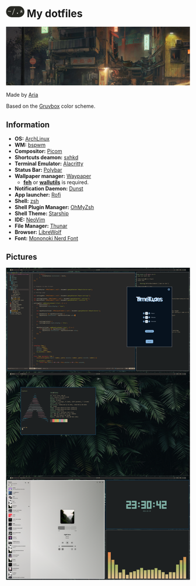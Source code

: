 # <img src="img/logo.png" width="50px" height="30px" style="border-radius: 20px;"> My dotfiles

![](img/banner.png)

Made by [Aria](https://github.com/lxbx44/)

Based on the [Gruvbox](https://github.com/morhetz/gruvbox) color scheme.

## Information

- **OS:** [ArchLinux](https://archlinux.org/)
- **WM:** [bspwm](https://github.com/baskerville/bspwm)
- **Compositor:** [Picom](https://github.com/yshui/pwmicom)
- **Shortcuts deamon:** [sxhkd](https://github.com/baskerville/sxhkd)
- **Terminal Emulator:** [Alacritty](https://alacritty.org/)
- **Status Bar:** [Polybar](https://github.com/polybar/polybar)
- **Wallpaper manager:** [Waypaper](https://github.com/anufrievroman/waypaper)
    - [**feh**](https://github.com/derf/feh) or [**wallutils**](https://github.com/xyproto/wallutils) is required.
- **Notification Daemon:** [Dunst](https://github.com/dunst-project/dunst)
- **App launcher:** [Rofi](https://github.com/davatorium/rofi)
- **Shell:** [zsh](https://www.zsh.org/)
- **Shell Plugin Manager:** [OhMyZsh](https://ohmyz.sh/)
- **Shell Theme:** [Starship](https://starship.rs/)
- **IDE:** [NeoVim](https://neovim.io/)
- **File Manager:** [Thunar](https://wiki.archlinux.org/title/Thunar)
- **Browser:** [LibreWolf](https://librewolf.net/)
- **Font:** [Mononoki Nerd Font](https://www.jetbrains.com/lp/mono/)

## Pictures

![](img/rice.png)

